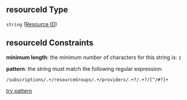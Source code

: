 ## resourceId Type

`string` ([Resource ID](btpsa-usecase-properties-services-items-allof-1-then-allof-88-then-allof-1-then-properties-parameters-properties-resource-id.md))

## resourceId Constraints

**minimum length**: the minimum number of characters for this string is: `1`

**pattern**: the string must match the following regular expression:&#x20;

```regexp
/subscriptions/.+/resourceGroups/.+/providers/.+?/.+?/[^/#?]+
```

[try pattern](https://regexr.com/?expression=%2Fsubscriptions%2F.%2B%2FresourceGroups%2F.%2B%2Fproviders%2F.%2B%3F%2F.%2B%3F%2F%5B%5E%2F%23%3F%5D%2B "try regular expression with regexr.com")
